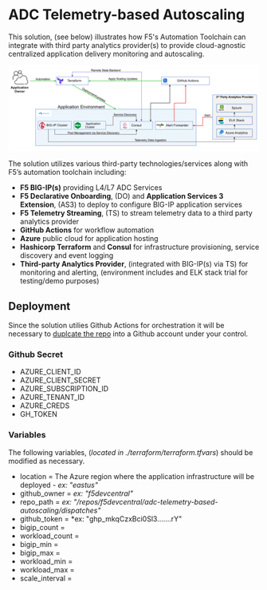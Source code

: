 ADC Telemetry-based Autoscaling
===============================
This solution, (see below) illustrates how F5's Automation Toolchain can integrate with third party analytics provider(s) to provide cloud-agnostic centralized application delivery monitoring and autoscaling.  

<img src="azure/images/arch.png" alt="Flowers">

The solution utilizes various third-party technologies/services along with F5’s automation toolchain including:
   
   - **F5 BIG-IP(s)** providing L4/L7 ADC Services
   - **F5 Declarative Onboarding**, (DO) and **Application Services 3 Extension**, (AS3) to deploy to configure BIG-IP application services
   - **F5 Telemetry Streaming**, (TS) to stream telemetry data to a third party analytics provider
   - **GitHub Actions** for workflow automation 
   - **Azure** public cloud for application hosting
   - **Hashicorp Terraform** and **Consul** for infrastructure provisioning, service discovery and event logging
   - **Third-party Analytics Provider**, (integrated with BIG-IP(s) via TS) for monitoring and alerting, (environment includes and ELK stack trial for testing/demo purposes)

## Deployment
Since the solution utilies Github Actions for orchestration it will be necessary to [duplcate the repo](https://docs.github.com/en/github/creating-cloning-and-archiving-repositories/creating-a-repository-on-github/duplicating-a-repository) into a Github account under your control.  

### Github Secret

- AZURE_CLIENT_ID
- AZURE_CLIENT_SECRET
- AZURE_SUBSCRIPTION_ID
- AZURE_TENANT_ID
- AZURE_CREDS
- GH_TOKEN

### Variables

The following variables, (*located in ./terraform/terraform.tfvars*) should be modified as necessary.

- location = The Azure region where the application infrastructure will be deployed -  *ex: "eastus"*
- github_owner = *ex: "f5devcentral"*
- repo_path = *ex: "/repos/f5devcentral/adc-telemetry-based-autoscaling/dispatches"*
- github_token = *ex: "ghp_mkqCzxBci0Sl3.......rY"
- bigip_count = 
- workload_count = 
- bigip_min = 
- bigip_max = 
- workload_min = 
- workload_max = 
- scale_interval = 



